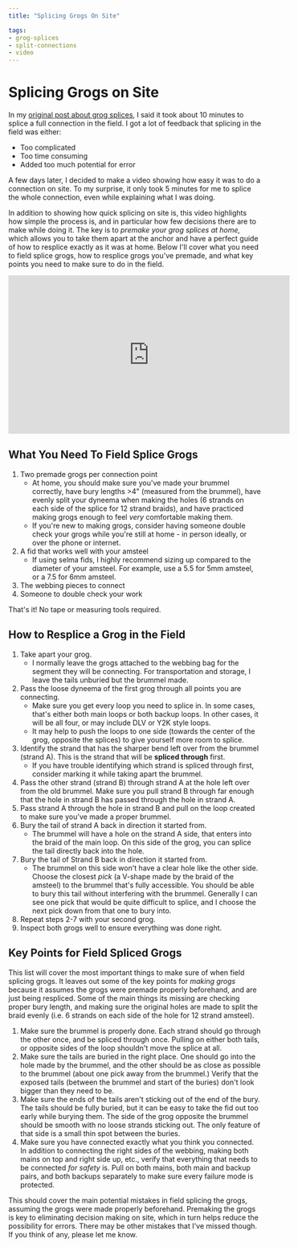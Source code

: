```yaml
---
title: "Splicing Grogs On Site"

tags:
- grog-splices
- split-connections
- video
---
```

# Splicing Grogs on Site

In my [original post about grog splices](notes/GrogSplices), I said it took about 10 minutes to splice a full connection in the field. I got a lot of feedback that splicing in the field was either:
- Too complicated
- Too time consuming
- Added too much potential for error


A few days later, I decided to make a video showing how easy it was to do a connection on site. To my surprise, it only took 5 minutes for me to splice the whole connection, even while explaining what I was doing. 

In addition to showing how quick splicing on site is, this video highlights how simple the process is, and in particular how few decisions there are to make while doing it. The key is to *premake your grog splices at home,* which allows you to take them apart at the anchor and have a perfect guide of how to resplice exactly as it was at home. Below I'll cover what you need to field splice grogs, how to resplice grogs you've premade, and what key points you need to make sure to do in the field. 

<iframe width="560" height="315" src="https://www.youtube.com/embed/etHNU4AEiNE" title="YouTube video player" frameborder="0" allow="accelerometer; autoplay; clipboard-write; encrypted-media; gyroscope; picture-in-picture" allowfullscreen=""></iframe>

## What You Need To Field Splice Grogs
1. Two premade grogs per connection point
	- At home, you should make sure you've made your brummel correctly, have bury lengths >4" (measured from the brummel), have evenly split your dyneema when making the holes (6 strands on each side of the splice for 12 strand braids), and have practiced making grogs enough to feel *very* comfortable making them.
	- If you're new to making grogs, consider having someone double check your grogs while you're still at home - in person ideally, or over the phone or internet. 
2. A fid that works well with your amsteel
	- If using selma fids, I highly recommend sizing up compared to the diameter of your amsteel. For example, use a 5.5 for 5mm amsteel, or a 7.5 for 6mm amsteel.
3. The webbing pieces to connect
4. Someone to double check your work

That's it! No tape or measuring tools required. 

## How to Resplice a Grog in the Field
1. Take apart your grog. 
	- I normally leave the grogs attached to the webbing bag for the segment they will be connecting. For transportation and storage, I leave the tails unburied but the brummel made.
2. Pass the loose dyneema of the first grog through all points you are connecting.
	- Make sure you get every loop you need to splice in. In some cases, that's either both main loops or both backup loops. In other cases, it will be all four, or may include DLV or Y2K style loops. 
	- It may help to push the loops to one side (towards the center of the grog, opposite the splices) to give yourself more room to splice.
3. Identify the strand that has the sharper bend left over from the brummel (strand A). This is the strand that will be **spliced through** first. 
	- If you have trouble identifying which strand is spliced through first, consider marking it while taking apart the brummel.
4. Pass the other strand (strand B) through strand A at the hole left over from the old brummel. Make sure you pull strand B through far enough that the hole in strand B has passed through the hole in strand A.
5. Pass strand A through the hole in strand B and pull on the loop created to make sure you've made a proper brummel. 
6. Bury the tail of strand A back in direction it started from.
	- The brummel will have a hole on the strand A side, that enters into the braid of the main loop. On this side of the grog, you can splice the tail directly back into the hole. 
7. Bury the tail of Strand B back in direction it started from.
	- The brummel on this side won't have a clear hole like the other side. Choose the closest *pick* (a V-shape made by the braid of the amsteel) to the brummel that's fully accessible. You should be able to bury this tail without interfering with the brummel. Generally I can see one pick that would be quite difficult to splice, and I choose the next pick down from that one to bury into.
8. Repeat steps 2-7 with your second grog.
9. Inspect both grogs well to ensure everything was done right. 

## Key Points for Field Spliced Grogs
This list will cover the most important things to make sure of when field splicing grogs. It leaves out some of the key points for *making grogs* because it assumes the grogs were premade properly beforehand, and are just being respliced. Some of the main things its missing are checking proper bury length, and making sure the original holes are made to split the braid evenly (i.e. 6 strands on each side of the hole for 12 strand amsteel).

1. Make sure the brummel is properly done. Each strand should go through the other once, and be spliced through once. Pulling on either both tails, or opposite sides of the loop shouldn't move the splice at all. 
2. Make sure the tails are buried in the right place. One should go into the hole made by the brummel, and the other should be as close as possible to the brummel (about one pick away from the brummel.) Verify that the exposed tails (between the brummel and start of the buries) don't look bigger than they need to be.
3. Make sure the ends of the tails aren't sticking out of the end of the bury. The tails should be fully buried, but it can be easy to take the fid out too early while burying them. The side of the grog opposite the brummel should be smooth with no loose strands sticking out. The only feature of that side is a small thin spot between the buries. 
4. Make sure you have connected exactly what you think you connected. In addition to connecting the right sides of the webbing, making both mains on top and right side up, etc., verify that everything that needs to be connected *for safety* is. Pull on both mains, both main and backup pairs, and both backups separately to make sure every failure mode is protected. 

This should cover the main potential mistakes in field splicing the grogs, assuming the grogs were made properly beforehand. Premaking the grogs is key to eliminating decision making on site, which in turn helps reduce the possibility for errors. There may be other mistakes that I've missed though. If you think of any, please let me know.
